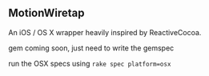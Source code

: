 MotionWiretap
-------

An iOS / OS X wrapper heavily inspired by ReactiveCocoa.

gem coming soon, just need to write the gemspec

run the OSX specs using `rake spec platform=osx`
